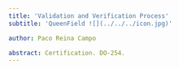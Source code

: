 ```yaml
---
title: 'Validation and Verification Process'
subtitle: 'QueenField ![](../../../icon.jpg)'

author: Paco Reina Campo

abstract: Certification. DO-254.
---
```

